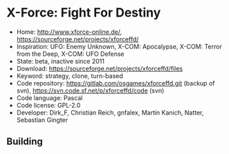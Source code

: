 # X-Force: Fight For Destiny

- Home: http://www.xforce-online.de/, https://sourceforge.net/projects/xforceffd/
- Inspiration: UFO: Enemy Unknown, X-COM: Apocalypse, X-COM: Terror from the Deep, X-COM: UFO Defense
- State: beta, inactive since 2011
- Download: https://sourceforge.net/projects/xforceffd/files
- Keyword: strategy, clone, turn-based
- Code repository: https://gitlab.com/osgames/xforceffd.git (backup of svn), https://svn.code.sf.net/p/xforceffd/code (svn)
- Code language: Pascal
- Code license: GPL-2.0
- Developer: Dirk_F, Christian Reich, gnfalex, Martin Kanich, Natter, Sebastian Gingter

## Building
